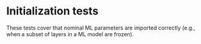 # Initialization tests

These tests cover that nominal ML parameters are imported correctly (e.g., when a subset of layers in a ML model are frozen).
